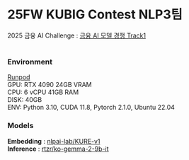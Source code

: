 # 25FW KUBIG Contest NLP3팀
2025 금융 AI Challenge : [금융 AI 모델 경쟁 Track1](https://dacon.io/competitions/official/236527/overview/description) <br>
 <br>

### Environment
[Runpod](https://www.runpod.io/gpu-models/rtx-4090) <br>
GPU: RTX 4090 24GB VRAM  <br>
CPU: 6 vCPU 41GB RAM  <br>
DISK: 40GB  <br>
ENV: Python 3.10, CUDA 11.8, Pytorch 2.1.0, Ubuntu 22.04

### Models
**Embedding** :
[nlpai-lab/KURE-v1](https://huggingface.co/nlpai-lab/KURE-v1) <br>
**Inference** :
[rtzr/ko-gemma-2-9b-it](https://huggingface.co/rtzr/ko-gemma-2-9b-it)
